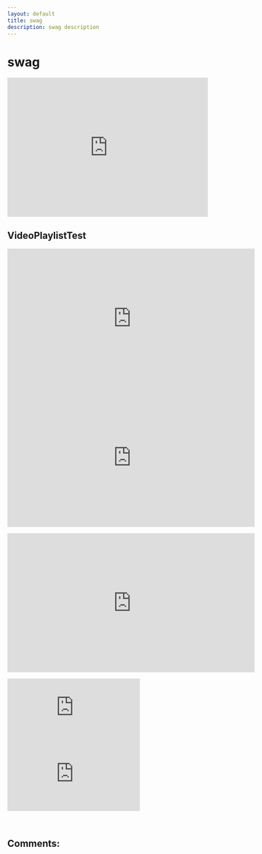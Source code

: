 ```yaml
---
layout: default
title: swag
description: swag description
---
```

# swag

<iframe width="560" height="315" style="width:90%" src="https://www.youtube.com/embed/KYpNPXEdgfI" title="YouTube" frameborder="0" allow="accelerometer; autoplay; clipboard-write; encrypted-media; gyroscope; picture-in-picture" allowfullscreen></iframe>

## VideoPlaylistTest

<iframe width="560" height="315" src="https://www.youtube.com/embed/?list=PLWy0Jf96bIqw9sCG-mPfAsVko9J9CCXsn" frameborder="0" gesture="media" allow="encrypted-media" allowfullscreen></iframe>

<iframe width="560" height="315" src="https://www.youtube.com/embed/JfJYHfrOGgQ" frameborder="0" gesture="media" allow="autoplay; encrypted-media" allowfullscreen></iframe>

<p align="center"><iframe width="560" height="315" src="https://www.youtube.com/embed/videoseries?list=PLx0sYbCqOb8TBPRdmBHs5Iftvv9TPboYG" frameborder="0" allow="autoplay; encrypted-media" allowfullscreen></iframe></p>

<div class="twitch">
  <div class="twitch-video">
    <iframe
      src="https://player.twitch.tv/?channel=monstercat&!autoplay&parent=paroyer.github.io&autoplay=false"
      frameborder="0"
      scrolling="no"
      title="myFrameTwitchVideo"
      allowfullscreen="true">
    </iframe>
  </div>
  <div class="twitch-chat">
    <iframe
      frameborder="0"
      scrolling="no"
      title="myFrameTwitchChat"
      src="https://www.twitch.tv/embed/monstercat/chat?darkpopout&parent=paroyer.github.io">
    </iframe>
  </div>
</div>

&nbsp;&nbsp;&nbsp;&nbsp;&nbsp;&nbsp; 




## Comments:

<script src="https://utteranc.es/client.js"
        repo="Paroyer/Comment" 
        issue-term="pathname"
        theme="github-dark"
        label="Comment"
        crossorigin="anonymous"
        async>
</script>  

